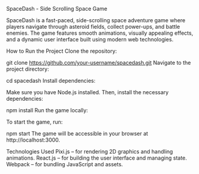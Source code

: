 SpaceDash - Side Scrolling Space Game

SpaceDash is a fast-paced, side-scrolling space adventure game where players navigate through asteroid fields, collect power-ups, and battle enemies. The game features smooth animations, visually appealing effects, and a dynamic user interface built using modern web technologies.

How to Run the Project
Clone the repository:


git clone https://github.com/your-username/spacedash.git
Navigate to the project directory:


cd spacedash
Install dependencies:

Make sure you have Node.js installed. Then, install the necessary dependencies:


npm install
Run the game locally:

To start the game, run:

npm start
The game will be accessible in your browser at http://localhost:3000.

Technologies Used
Pixi.js – for rendering 2D graphics and handling animations.
React.js – for building the user interface and managing state.
Webpack – for bundling JavaScript and assets.
